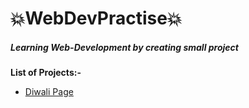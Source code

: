 # 💥WebDevPractise💥
##### Learning Web-Development by creating small project


**List of Projects:-**

- [Diwali Page]("practise1/README.md")


